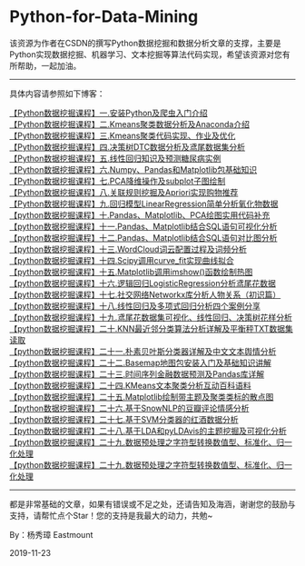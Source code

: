 # Python-for-Data-Mining
该资源为作者在CSDN的撰写Python数据挖掘和数据分析文章的支撑，主要是Python实现数据挖掘、机器学习、文本挖掘等算法代码实现，希望该资源对您有所帮助，一起加油。

---

具体内容请参照如下博客：

[【Python数据挖掘课程】一.安装Python及爬虫入门介绍](https://blog.csdn.net/eastmount/article/details/52577215) <br />
[【Python数据挖掘课程】二.Kmeans聚类数据分析及Anaconda介绍](https://blog.csdn.net/eastmount/article/details/52777308) <br />
[【Python数据挖掘课程】三.Kmeans聚类代码实现、作业及优化](https://blog.csdn.net/eastmount/article/details/52793549) <br />
[【Python数据挖掘课程】四.决策树DTC数据分析及鸢尾数据集分析](https://blog.csdn.net/eastmount/article/details/52820400) <br />
[【Python数据挖掘课程】五.线性回归知识及预测糖尿病实例](https://blog.csdn.net/eastmount/article/details/52929765) <br />
[【Python数据挖掘课程】六.Numpy、Pandas和Matplotlib包基础知识](https://blog.csdn.net/eastmount/article/details/53144633) <br />
[【Python数据挖掘课程】七.PCA降维操作及subplot子图绘制](https://blog.csdn.net/eastmount/article/details/53285192) <br />
[【Python数据挖掘课程】八.关联规则挖掘及Apriori实现购物推荐](https://blog.csdn.net/eastmount/article/details/53368440) <br />
[【Python数据挖掘课程】九.回归模型LinearRegression简单分析氧化物数据](https://blog.csdn.net/eastmount/article/details/60468818) <br />
[【python数据挖掘课程】十.Pandas、Matplotlib、PCA绘图实用代码补充](https://blog.csdn.net/eastmount/article/details/60675865) <br />
[【python数据挖掘课程】十一.Pandas、Matplotlib结合SQL语句可视化分析](https://blog.csdn.net/eastmount/article/details/62489186) <br />
[【python数据挖掘课程】十二.Pandas、Matplotlib结合SQL语句对比图分析](https://blog.csdn.net/eastmount/article/details/64127445) <br />
[【python数据挖掘课程】十三.WordCloud词云配置过程及词频分析](https://blog.csdn.net/eastmount/article/details/64438407) <br />
[【python数据挖掘课程】十四.Scipy调用curve_fit实现曲线拟合](https://blog.csdn.net/eastmount/article/details/71308373) <br />
[【python数据挖掘课程】十五.Matplotlib调用imshow()函数绘制热图](https://blog.csdn.net/eastmount/article/details/73392106) <br />
[【python数据挖掘课程】十六.逻辑回归LogisticRegression分析鸢尾花数据](https://blog.csdn.net/eastmount/article/details/77920470) <br />
[【python数据挖掘课程】十七.社交网络Networkx库分析人物关系（初识篇）](https://blog.csdn.net/eastmount/article/details/78452581) <br />
[【python数据挖掘课程】十八.线性回归及多项式回归分析四个案例分享](https://blog.csdn.net/eastmount/article/details/78635096) <br />
[【python数据挖掘课程】十九.鸢尾花数据集可视化、线性回归、决策树花样分析](https://blog.csdn.net/eastmount/article/details/78692227) <br />
[【python数据挖掘课程】二十.KNN最近邻分类算法分析详解及平衡秤TXT数据集读取](https://blog.csdn.net/eastmount/article/details/78747128) <br />
[【python数据挖掘课程】二十一.朴素贝叶斯分类器详解及中文文本舆情分析](https://blog.csdn.net/eastmount/article/details/79128235) <br />
[【python数据挖掘课程】二十二.Basemap地图包安装入门及基础知识讲解](https://blog.csdn.net/eastmount/article/details/79188415) <br />
[【python数据挖掘课程】二十三.时间序列金融数据预测及Pandas库详解](https://blog.csdn.net/eastmount/article/details/79188415) <br />
[【python数据挖掘课程】二十四.KMeans文本聚类分析互动百科语料](https://blog.csdn.net/eastmount/article/details/80935427) <br />
[【python数据挖掘课程】二十五.Matplotlib绘制带主题及聚类类标的散点图](https://blog.csdn.net/Eastmount/article/details/81106487) <br />
[【python数据挖掘课程】二十六.基于SnowNLP的豆瓣评论情感分析](https://blog.csdn.net/Eastmount/article/details/85118818) <br />
[【python数据挖掘课程】二十七.基于SVM分类器的红酒数据分析](https://blog.csdn.net/Eastmount/article/details/86512901) <br />
[【python数据挖掘课程】二十八.基于LDA和pyLDAvis的主题挖掘及可视化分析](https://blog.csdn.net/Eastmount/article/details/91380607) <br />
[【python数据挖掘课程】二十九.数据预处理之字符型转换数值型、标准化、归一化处理](https://blog.csdn.net/Eastmount/article/details/103212931) <br />
[【python数据挖掘课程】二十九.数据预处理之字符型转换数值型、标准化、归一化处理](https://blog.csdn.net/Eastmount/article/details/103212931) <br />

---

都是非常基础的文章，如果有错误或不足之处，还请告知及海涵，谢谢您的鼓励与支持，请帮忙点个Star！您的支持是我最大的动力，共勉~

By：杨秀璋 Eastmount

2019-11-23
